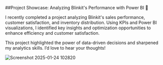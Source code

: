 ##Project Showcase: Analyzing Blinkit's Performance with Power BI 🚀

I recently completed a project analyzing Blinkit's sales performance, customer satisfaction, and inventory distribution. 
Using KPIs and Power BI visualizations, I identified key insights and optimization opportunities to enhance efficiency and customer satisfaction.

This project highlighted the power of data-driven decisions and sharpened my analytics skills. I’d love to hear your thoughts!

![Screenshot 2025-01-24 102820](https://github.com/user-attachments/assets/d8b513ff-27a4-4172-9751-8b93a99ace6b)


